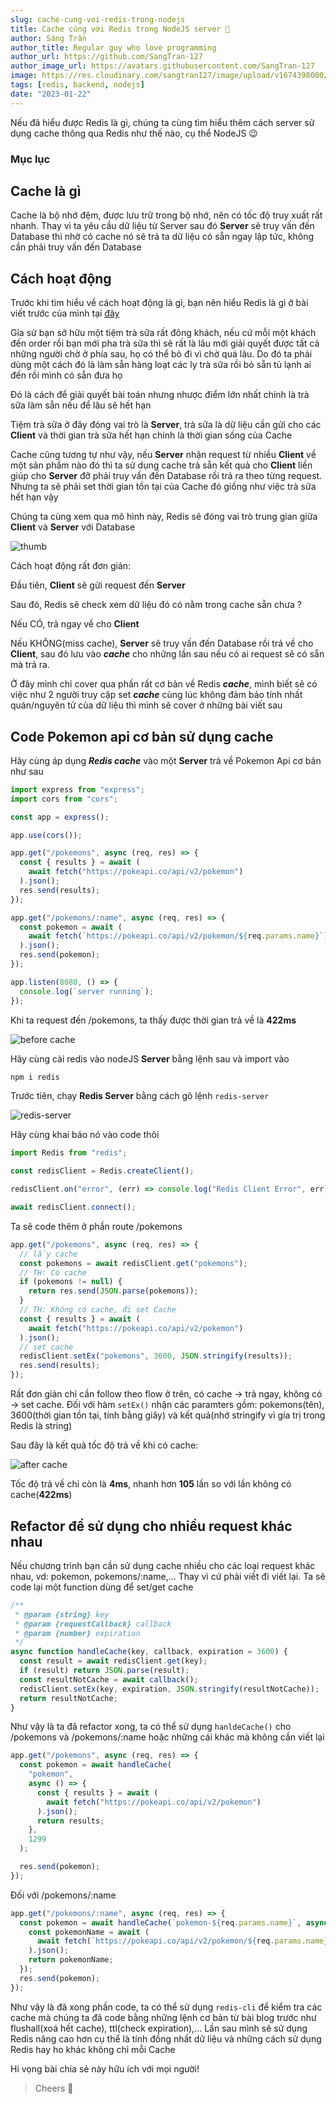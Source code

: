 ```yaml
---
slug: cache-cung-voi-redis-trong-nodejs
title: Cache cùng với Redis trong NodeJS server 🥰
author: Sáng Trần
author_title: Regular guy who love programming
author_url: https://github.com/SangTran-127
author_image_url: https://avatars.githubusercontent.com/SangTran-127
image: https://res.cloudinary.com/sangtran127/image/upload/v1674398000/blog-assests/cache-voi-red%C3%AD-21-01-2022/gif_mhtd6n.gif
tags: [redis, backend, nodejs]
date: "2023-01-22"
---
```

Nếu đã hiểu được Redis là gì, chúng ta cùng tìm hiểu thêm cách server sử dụng cache thông qua Redis như thế nào, cụ thể NodeJS 😉

<!-- truncate-->

### Mục lục


## Cache là gì 

Cache là bộ nhớ đệm, được lưu trữ trong bộ nhớ, nên có tốc độ truy xuất rất nhanh. Thay vì ta yêu cầu dữ liệu từ Server sau đó **Server** sẽ truy vấn đến Database thì nhờ có cache nó sẽ trả ta dữ liệu có sẵn ngay lập tức, không cần phải truy vấn đến Database
## Cách hoạt động

Trước khi tìm hiểu về cách hoạt động là gì, bạn nên hiểu Redis là gì ở bài viết trước của mình tại [đây](https://www.sangtran.dev/blog/rush-b-redis-co-ban)

Gỉa sử bạn sở hữu một tiệm trà sữa rất đông khách, nếu cứ mỗi một khách đến order rồi bạn mới pha trà sữa thì sẽ rất là lâu mới giải quyết được tất cả những người chờ ở phía sau, họ có thể bỏ đi vì chờ quá lâu. Do đó ta phải dùng một cách đó là làm sẵn hàng loạt các ly trà sữa rồi bỏ sẵn tủ lạnh ai đến rồi mình có sẵn đưa họ

Đó là cách để giải quyết bài toán nhưng nhược điểm lớn nhất chính là trà sữa làm sẵn nếu để lâu sẽ hết hạn

Tiệm trà sữa ở đây đóng vai trò là **Server**, trà sữa là dữ liệu cần gửi cho các **Client** và thời gian trà sữa hết hạn chính là thời gian sống của Cache

Cache cũng tương tự như vậy, nếu **Server** nhận request từ nhiều **Client** về một sản phẩm nào đó thì ta sử dụng cache trả sẵn kết quả cho **Client** liền giúp cho **Server** đỡ phải truy vấn đến Database rồi trả ra theo từng request. Nhưng ta sẽ phải set thời gian tồn tại của Cache đó giống như việc trà sữa hết hạn vậy

Chúng ta cùng xem qua mô hình này, Redis sẽ đóng vai trò trung gian giữa **Client** và **Server** với Database

![thumb](https://res.cloudinary.com/sangtran127/image/upload/v1674397324/blog-assests/cache-voi-red%C3%AD-21-01-2022/thumbnail_mxo6p4.jpg)

Cách hoạt động rất đơn giản:

Đầu tiên, **Client** sẽ gửi request đến **Server**

Sau đó, Redis sẽ check xem dữ liệu đó có nằm trong cache sẵn chưa ?

Nếu CÓ, trả ngay về cho **Client**

Nếu KHÔNG(miss cache), **Server** sẽ truy vấn đến Database rồi trả về cho **Client**, sau đó lưu vào ***cache*** cho những lần sau nếu có ai request sẽ có sẵn mà trả ra.

Ở đây mình chỉ cover qua phần rất cơ bản về Redis ***cache***, mình biết sẽ có việc như 2 người truy cập set ***cache*** cùng lúc không đảm bảo tính nhất quán/nguyên tử của dữ liệu thì mình sẽ cover ở những bài viết sau

## Code Pokemon api cơ bản sử dụng cache

Hãy cùng áp dụng ***Redis cache*** vào một **Server** trả về Pokemon Api cơ bản như sau

```js
import express from "express";
import cors from "cors";

const app = express();

app.use(cors());

app.get("/pokemons", async (req, res) => {
  const { results } = await (
    await fetch("https://pokeapi.co/api/v2/pokemon")
  ).json();
  res.send(results);
});

app.get("/pokemons/:name", async (req, res) => {
  const pokemon = await (
    await fetch(`https://pokeapi.co/api/v2/pokemon/${req.params.name}`)
  ).json();
  res.send(pokemon);
});

app.listen(8080, () => {
  console.log(`server running`);
});
```

Khi ta request đến /pokemons, ta thấy được thời gian trả về là **422ms** 

![before cache](https://res.cloudinary.com/sangtran127/image/upload/v1674395409/blog-assests/cache-voi-red%C3%AD-21-01-2022/A%CC%89nh_chu%CC%A3p_Ma%CC%80n_hi%CC%80nh_2023-01-22_lu%CC%81c_18.59.45_xuulmx.png)

Hãy cùng cài redis vào nodeJS **Server** bằng lệnh sau và import vào

```bash
npm i redis
```

Trước tiên, chạy **Redis Server** bằng cách gõ lệnh ``redis-server``

![redis-server](https://res.cloudinary.com/sangtran127/image/upload/v1674395363/blog-assests/cache-voi-red%C3%AD-21-01-2022/redis-server_b4mkyl.png)

Hãy cùng khai báo nó vào code thôi

```js
import Redis from "redis";

const redisClient = Redis.createClient();

redisClient.on("error", (err) => console.log("Redis Client Error", err));

await redisClient.connect();
```
Ta sẽ code thêm ở phần route /pokemons

```js
app.get("/pokemons", async (req, res) => {
  // lấy cache
  const pokemons = await redisClient.get("pokemons");
  // TH: Có cache
  if (pokemons != null) {
    return res.send(JSON.parse(pokemons));
  }
  // TH: Không có cache, đi set Cache
  const { results } = await (
    await fetch("https://pokeapi.co/api/v2/pokemon")
  ).json();
  // set cache
  redisClient.setEx("pokemons", 3600, JSON.stringify(results));
  res.send(results);
});
```

Rất đơn giản chỉ cần follow theo flow ở trên, có cache -> trả ngay, không có -> set cache. Đối với hàm ``setEx()`` nhận các paramters gồm: pokemons(tên), 3600(thời gian tồn tại, tính bằng giây) và kết quả(nhớ stringify vì gía trị trong Redis là string)

Sau đây là kết quả tốc độ trả về khi có cache:

![after cache](https://res.cloudinary.com/sangtran127/image/upload/v1674395268/blog-assests/cache-voi-red%C3%AD-21-01-2022/A%CC%89nh_chu%CC%A3p_Ma%CC%80n_hi%CC%80nh_2023-01-22_lu%CC%81c_20.47.43_znuupy.png)

Tốc độ trả về chỉ còn là **4ms**, nhanh hơn **105** lần so với lần không có cache(**422ms**)

## Refactor để sử dụng cho nhiều request khác nhau

Nếu chương trình bạn cần sử dụng cache nhiều cho các loại request khác nhau, vd: pokemon, pokemons/:name,... Thay vì cứ phải viết đi viết lại. Ta sẽ code lại một function dùng để set/get cache

```js
/**
 * @param {string} key
 * @param {requestCallback} callback
 * @param {number} expiration
 */
async function handleCache(key, callback, expiration = 3600) {
  const result = await redisClient.get(key);
  if (result) return JSON.parse(result);
  const resultNotCache = await callback();
  redisClient.setEx(key, expiration, JSON.stringify(resultNotCache));
  return resultNotCache;
}
```
Như vậy là ta đã refactor xong, ta có thể sử dụng ``hanldeCache()`` cho /pokemons và /pokemons/:name hoặc những cái khác mà không cần viết lại 

```js
app.get("/pokemons", async (req, res) => {
  const pokemon = await handleCache(
    "pokemon",
    async () => {
      const { results } = await (
        await fetch("https://pokeapi.co/api/v2/pokemon")
      ).json();
      return results;
    },
    1299
  );

  res.send(pokemon);
});
```
Đối với /pokemons/:name

```js
app.get("/pokemons/:name", async (req, res) => {
  const pokemon = await handleCache(`pokemon-${req.params.name}`, async () => {
    const pokemonName = await (
      await fetch(`https://pokeapi.co/api/v2/pokemon/${req.params.name}`)
    ).json();
    return pokemonName;
  });
  res.send(pokemon);
});
```

Như vậy là đã xong phần code, ta có thể sử dụng ``redis-cli`` để kiểm tra các cache mà chúng ta đã code bằng những lệnh cơ bản từ bài blog trước như flushall(xoá hết cache), ttl(check expiration),... Lần sau mình sẽ sử dụng Redis nâng cao hơn cụ thể là tính đồng nhất dữ liệu và những cách sử dụng Redis hay ho khác không chỉ mỗi Cache

Hi vọng bài chia sẻ này hữu ích với mọi người! 
> Cheers 🍺
